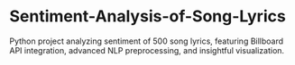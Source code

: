 # Sentiment-Analysis-of-Song-Lyrics
Python project analyzing sentiment of 500 song lyrics, featuring Billboard API integration, advanced NLP preprocessing, and insightful visualization.
